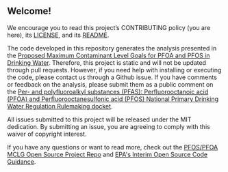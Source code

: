## Welcome!

We encourage you to read this project’s CONTRIBUTING policy (you are here), its
[LICENSE](https://github.com/USEPA/OW-PFOS-PFOA-MCLG-support-PK-models/blob/master/license.md), and its [README](https://github.com/USEPA/OW-PFOS-PFOA-MCLG-support-PK-models/blob/master/readme.md).

The code developed in this repository generates the analysis presented in the [Proposed Maximum Contaminant Level Goals for PFOA and PFOS in Drinking Water](https://www.regulations.gov/docket/EPA-HQ-OW-2022-0114). Therefore, this project is static and will not be updated through pull requests. However, if you need help with installing or executing the code, please contact us through a Github issue. If you have comments or feedback on the analysis, please submit them as a public comment on the [Per- and polyfluoroalkyl substances (PFAS): Perfluorooctanoic acid (PFOA) and Perfluorooctanesulfonic acid (PFOS) National Primary Drinking Water Regulation Rulemaking docket](https://www.regulations.gov/docket/EPA-HQ-OW-2022-0114).

All issues submitted to this project will be released under the MIT dedication. By submitting an issue, you are agreeing to comply with this waiver of copyright interest.

If you have any questions or want to read more, check out the [PFOS/PFOA MCLG Open Source Project Repo](https://github.com/USEPA/OW-PFOS-PFOA-MCLG-support-PK-models) and [EPA's Interim Open Source Code Guidance](https://developer.epa.gov/guide/open-source-code/).

